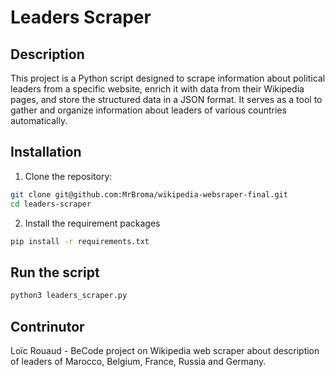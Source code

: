 # Leaders Scraper

## Description

This project is a Python script designed to scrape information about political leaders from a specific website, enrich it with data from their Wikipedia pages, and store the structured data in a JSON format. It serves as a tool to gather and organize information about leaders of various countries automatically.

## Installation

1. Clone the repository:

```bash
git clone git@github.com:MrBroma/wikipedia-websraper-final.git
cd leaders-scraper

```

2. Install the requirement packages

```bash
pip install -r requirements.txt
```

## Run the script

```bash
python3 leaders_scraper.py
```

## Contrinutor

Loïc Rouaud - BeCode project on Wikipedia web scraper about description of leaders of Marocco, Belgium, France, Russia and Germany.